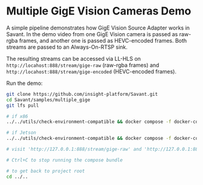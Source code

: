 # Multiple GigE Vision Cameras Demo

A simple pipeline demonstrates how GigE Vision Source Adapter works in Savant. In the demo video from one GigE Vision camera is passed as raw-rgba frames, and another one is passed as HEVC-encoded frames. Both streams are passed to an Always-On-RTSP sink.

The resulting streams can be accessed via LL-HLS on `http://locahost:888/stream/gige-raw` (raw-rgba frames) and `http://locahost:888/stream/gige-encoded` (HEVC-encoded frames).

Run the demo:

```bash
git clone https://github.com/insight-platform/Savant.git
cd Savant/samples/multiple_gige
git lfs pull

# if x86
../../utils/check-environment-compatible && docker compose -f docker-compose.x86.yml up

# if Jetson
../../utils/check-environment-compatible && docker compose -f docker-compose.l4t.yml up

# visit 'http://127.0.0.1:888/stream/gige-raw' and 'http://127.0.0.1:888/stream/gige-encoded' to see how it works

# Ctrl+C to stop running the compose bundle

# to get back to project root
cd ../..
```
